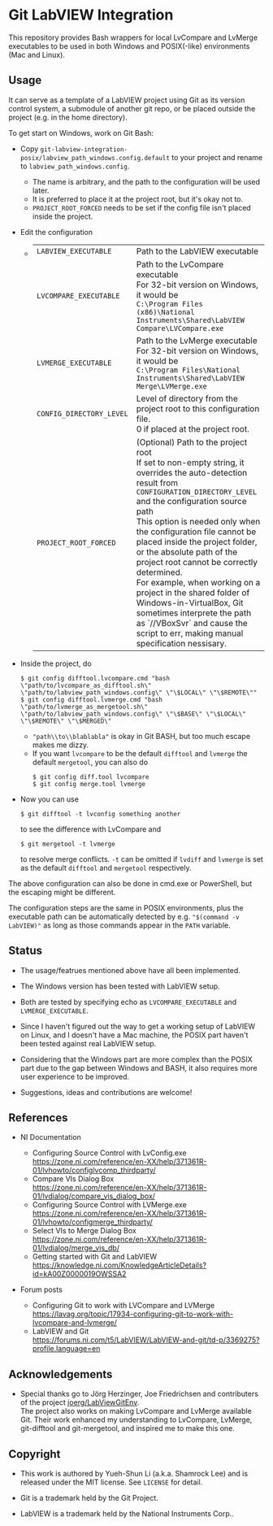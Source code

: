 # Git LabVIEW Integration

This repository provides Bash wrappers for local LvCompare and LvMerge executables to be used in both Windows and POSIX(-like) environments (Mac and Linux).

## Usage

It can serve as a template of a LabVIEW project using Git as its version control system, a submodule of another git repo, or be placed outside the project (e.g. in the home directory).

To get start on Windows, work on Git Bash:

*   Copy `git-labview-integration-posix/labview_path_windows.config.default` to your project and rename to `labview_path_windows.config`.

    *   The name is arbitrary, and the path to the configuration will be used later.
    *   It is preferred to place it at the project root, but it's okay not to.
    *   `PROJECT_ROOT_FORCED` needs to be set if the config file isn't placed inside the project.

*   Edit the configuration
    *   <table>
        <tr><td><code>LABVIEW_EXECUTABLE</code></td><td>Path to the LabVIEW executable </td></tr>
        <tr><td><code>LVCOMPARE_EXECUTABLE</code></td><td>Path to the LvCompare executable<br />
                                                          For 32-bit version on Windows, it would be<br />
                                                          <code>C:\Program Files (x86)\National Instruments\Shared\LabVIEW Compare\LVCompare.exe</code></td></tr>
        <tr><td><code>LVMERGE_EXECUTABLE</code></td><td>Path to the LvMerge executable<br />
                                                        For 32-bit version on Windows, it would be<br />
                                                        <code>C:\Program Files\National Instruments\Shared\LabVIEW Merge\LVMerge.exe</code></td></tr>
        <tr><td><code>CONFIG_DIRECTORY_LEVEL</code></td><td>Level of directory from the project root to this configuration file.<br />
                                                            0 if placed at the project root.</td></tr>
        <tr><td><code>PROJECT_ROOT_FORCED</code></td><td>(Optional) Path to the project root<br/>
                                                         If set to non-empty string, it overrides the auto-detection result
                                                         from <code>CONFIGURATION_DIRECTORY_LEVEL</code> and the configuration source path<br />
                                                         This option is needed only when the configuration file
                                                         cannot be placed inside the project folder, or
                                                         the absolute path of the project root cannot be correctly determined.<br />
                                                         For example, when working on a project in the shared folder of Windows-in-VirtualBox,
                                                         Git sometimes interprete the path as `//VBoxSvr` and cause the script to err,
                                                         making manual specification nessisary.</td></tr>
        </table>

*   Inside the project, do
    ```console
    $ git config difftool.lvcompare.cmd "bash \"path/to/lvcompare_as_difftool.sh\" \"path/to/labview_path_windows.config\" \"\$LOCAL\" \"\$REMOTE\""
    $ git config difftool.lvmerge.cmd "bash \"path/to/lvmerge_as_mergetool.sh\" \"path/to/labview_path_windows.config\" \"\$BASE\" \"\$LOCAL\" \"\$REMOTE\" \"\$MERGED\"
    ```
    *   `"path\\to\\blablabla"` is okay in Git BASH, but too much escape makes me dizzy.
    *   If you want `lvcompare` to be the default `difftool` and `lvmerge` the default `mergetool`, you can also do
        ```console
        $ git config diff.tool lvcompare
        $ git config merge.tool lvmerge
        ```
 
 *   Now you can use
     ```console
     $ git difftool -t lvconfig something another
     ```
     to see the difference with LvCompare and
     ```console
     $ git mergetool -t lvmerge
     ```
     to resolve merge conflicts.
     `-t` can be omitted if `lvdiff` and `lvmerge` is set as the default `difftool` and `mergetool` respectively.

The above configuration can also be done in cmd.exe or PowerShell, but the escaping might be different.

The configuration steps are the same in POSIX environments, plus the executable path can be automatically detected by e.g. `"$(command -v LabVIEW)"` as long as those commands appear in the `PATH` variable.

## Status

*   The usage/featrues mentioned above have all been implemented.

*   The Windows version has been tested with LabVIEW setup.

*   Both are tested by specifying echo as `LVCOMPARE_EXECUTABLE` and `LVMERGE_EXECUTABLE`.

*   Since I haven't figured out the way to get a working setup of LabVIEW on Linux,
    and I doesn't have a Mac machine,
    the POSIX part haven't been tested against real LabVIEW setup.

*   Considering that the Windows part are more complex than the POSIX part
    due to the gap between Windows and BASH, it also requires more user experience to be improved.

*   Suggestions, ideas and contributions are welcome!

## References

*   NI Documentation
    *   Configuring Source Control with LvConfig.exe\
        https://zone.ni.com/reference/en-XX/help/371361R-01/lvhowto/configlvcomp_thirdparty/
    *   Compare VIs Dialog Box\
        https://zone.ni.com/reference/en-XX/help/371361R-01/lvdialog/compare_vis_dialog_box/
    *   Configuring Source Control with LVMerge.exe\
        https://zone.ni.com/reference/en-XX/help/371361R-01/lvhowto/configmerge_thirdparty/
    *   Select VIs to Merge Dialog Box\
        https://zone.ni.com/reference/en-XX/help/371361R-01/lvdialog/merge_vis_db/
    *   Getting started with Git and LabVIEW\
        https://knowledge.ni.com/KnowledgeArticleDetails?id=kA00Z0000019OWSSA2

*   Forum posts
    *   Configuring Git to work with LVCompare and LVMerge\
        https://lavag.org/topic/17934-configuring-git-to-work-with-lvcompare-and-lvmerge/
    *   LabVIEW and Git\
        https://forums.ni.com/t5/LabVIEW/LabVIEW-and-git/td-p/3369275?profile.language=en
        


## Acknowledgements

*   Special thanks go to Jörg Herzinger, Joe Friedrichsen and contributers of the project [joerg/LabViewGitEnv](https://github.com/joerg/LabViewGitEnv).\
    The project also works on making LvCompare and LvMerge available Git.
    Their work enhanced my understanding to LvCompare, LvMerge, git-difftool and git-mergetool, and inspired me to make this one.

## Copyright

*   This work is authored by Yueh-Shun Li (a.k.a. Shamrock Lee) and is released under the MIT license. See `LICENSE` for detail.

*   Git is a trademark held by the Git Project.

*   LabVIEW is a trademark held by the National Instruments Corp..
